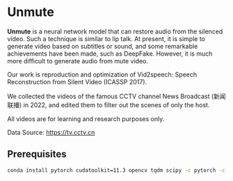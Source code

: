 # Unmute

**Unmute** is a neural network model that can restore audio from the silenced video. Such a technique is similar to lip talk. At present, it is simple to generate video based on subtitles or sound, and some remarkable achievements have been made, such as DeepFake. However, it is much more difficult to generate audio from mute video.

Our work is reproduction and optimization of Vid2speech: Speech Reconstruction from Silent Video (ICASSP 2017). 

We collected the videos of the famous CCTV channel News Broadcast (新闻联播) in 2022, and edited them to filter out the scenes of only the host. 

All videos are for learning and research purposes only.

Data Source: https://tv.cctv.cn

## Prerequisites

```bash
conda install pytorch cudatoolkit=11.3 opencv tqdm scipy -c pytorch -c conda-forge
```

